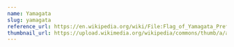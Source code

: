 ```yaml
---
name: Yamagata
slug: yamagata
reference_url: https://en.wikipedia.org/wiki/File:Flag_of_Yamagata_Prefecture.svg
thumbnail_url: https://upload.wikimedia.org/wikipedia/commons/thumb/a/a1/Flag_of_Yamagata_Prefecture.svg/120px-Flag_of_Yamagata_Prefecture.svg.png
---
```

